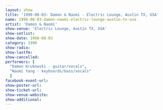 ```yaml
---
layout: show
title: '1998-08-03: Damon & Naomi - Electric Lounge, Austin TX, USA'
name: 1998-08-03-damon-naomi-electric-lounge-austin-tx-usa
artist: 'Damon & Naomi'
show-venue: 'Electric Lounge, Austin TX, USA'
show-setlist: 
show-date: 1998-08-03
category: 1998
show-radio: 
show-lastfm: 
show-cancelled: 
performers: [
  "Damon Krukowski - guitar/vocals",
  "Naomi Yang - keyboards/bass/vocals"
  ]
facebook-event-url: 
show-poster-url: 
show-ticket-url: 
show-venue-website: 
show-additional: 
---
```


